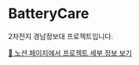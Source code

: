 # BatteryCare

2차전지 경남정보대 프로젝트입니다.

[📄 노션 페이지에서 프로젝트 세부 정보 보기](https://www.notion.so/BatteryCare-1031421a5d9680f897edfda36ebe90b0?pvs=4)
